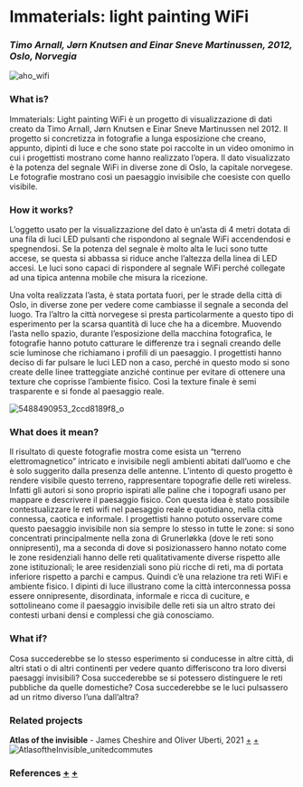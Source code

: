 # Immaterials: light painting WiFi
### _Timo Arnall, Jørn Knutsen and Einar Sneve Martinussen, 2012, Oslo, Norvegia_

![aho_wifi](https://user-images.githubusercontent.com/101176092/174680452-6d59d31e-18a6-466f-b69a-66a84947d3a0.jpeg)

### What is?
Immaterials: Light painting WiFi è un progetto di visualizzazione di dati creato da Timo Arnall, Jørn Knutsen e Einar Sneve Martinussen nel 2012. Il progetto si concretizza in fotografie a lunga esposizione che creano, appunto, dipinti di luce e che sono state poi raccolte in un video omonimo in cui i progettisti mostrano come hanno realizzato l’opera. Il dato visualizzato è la potenza del segnale WiFi in diverse zone di Oslo, la capitale norvegese. Le fotografie mostrano così un paesaggio invisibile che coesiste con quello visibile. 

### How it works?
L’oggetto usato per la visualizzazione del dato è un’asta di 4 metri dotata di una fila di luci LED pulsanti che rispondono al segnale WiFi accendendosi e spegnendosi. Se la potenza del segnale è molto alta le luci sono tutte accese, se questa si abbassa si riduce anche l’altezza della linea di LED accesi. Le luci sono capaci di rispondere al segnale WiFi perché collegate ad una tipica antenna mobile che misura la ricezione.

Una volta realizzata l’asta, è stata portata fuori, per le strade della città di Oslo, in diverse zone per vedere come cambiasse il segnale a seconda del luogo. Tra l’altro la città norvegese si presta particolarmente a questo tipo di esperimento per la scarsa quantità di luce che ha a dicembre. Muovendo l’asta nello spazio, durante l’esposizione della macchina fotografica, le fotografie hanno potuto catturare le differenze tra i segnali creando delle scie luminose che richiamano i profili di un paesaggio. I progettisti hanno deciso di far pulsare le luci LED non a caso, perché in questo modo si sono create delle linee tratteggiate anziché continue per evitare di ottenere una texture che coprisse l’ambiente fisico. Così la texture finale è semi trasparente e si fonde al paesaggio reale. 

![5488490953_2ccd8189f8_o](https://user-images.githubusercontent.com/101176092/174680649-04fb8b51-8ffb-4270-af1a-0fe76791ef5b.jpeg)

### What does it mean?
Il risultato di queste fotografie mostra come esista un “terreno elettromagnetico” intricato e invisibile negli ambienti abitati dall’uomo e che è solo suggerito dalla presenza delle antenne. L’intento di questo progetto è rendere visibile questo terreno, rappresentare topografie delle reti wireless. Infatti gli autori si sono proprio ispirati alle paline che i topografi usano per mappare e descrivere il paesaggio fisico.
Con questa idea è stato possibile contestualizzare le reti wifi nel paesaggio reale e quotidiano, nella città connessa, caotica e informale. I progettisti hanno potuto osservare come questo paesaggio invisibile non sia sempre lo stesso in tutte le zone: si sono concentrati principalmente nella zona di Grunerløkka (dove le reti sono onnipresenti), ma a seconda di dove si posizionassero hanno notato come le zone residenziali hanno delle reti qualitativamente diverse rispetto alle zone istituzionali; le aree residenziali sono più ricche di reti, ma di portata inferiore rispetto a parchi e campus. Quindi c’è una relazione tra reti WiFi e ambiente fisico. 
I dipinti di luce illustrano come la città interconnessa possa essere onnipresente, disordinata, informale e ricca di cuciture, e sottolineano come il paesaggio invisibile delle reti sia un altro strato dei contesti urbani densi e complessi che già conosciamo.

### What if?
Cosa succederebbe se lo stesso esperimento si conducesse in altre città, di altri stati o di altri continenti per vedere quanto differiscono tra loro diversi paesaggi invisibili? Cosa succederebbe se si potessero distinguere le reti pubbliche da quelle domestiche? Cosa succederebbe se le luci pulsassero ad un ritmo diverso l’una dall’altra?

### Related projects
**Atlas of the invisible** - James Cheshire and Oliver Uberti, 2021 [+](https://www.atlasoftheinvisible.com/) [+](https://www.johngrimwade.com/blog/2021/11/03/visualizing-the-invisible/)
![AtlasoftheInvisible_unitedcommutes](https://user-images.githubusercontent.com/101176092/174681347-72424cf1-77bf-4157-bf2a-994bac79f83a.png)

### References [+](http://yourban.no/2011/02/22/immaterials-light-painting-wifi/) [+](https://www.designboom.com/design/immaterials-light-painting-wifi-by-timo-arnall-jorn-knutsen-einar-sneve-martinussen/)

